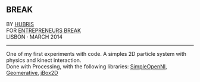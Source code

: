 ## BREAK  
BY [HUBRIS](http://cargocollective.com/hubris "See more of Hubris ->")  
FOR [ENTREPRENEURS BREAK](http://entrepreneursbreak.com "See license ->")  
LISBON · MARCH 2014 

--- 
  

One of my first experiments with code. A simples 2D particle system with physics and kinect interaction.  
Done with Processing, with the following libraries: [SimpleOpenNI](http://cargocollective.com/hubris "See more ->"), [Geomerative](http://cargocollective.com/hubris "See more ->"), [jBox2D](http://cargocollective.com/hubris "See more ->")
